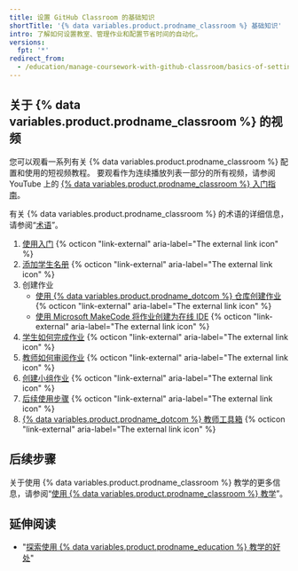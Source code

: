 ```yaml
---
title: 设置 GitHub Classroom 的基础知识
shortTitle: '{% data variables.product.prodname_classroom %} 基础知识'
intro: 了解如何设置教室、管理作业和配置节省时间的自动化。
versions:
  fpt: '*'
redirect_from:
  - /education/manage-coursework-with-github-classroom/basics-of-setting-up-github-classroom
---
```


## 关于 {% data variables.product.prodname_classroom %} 的视频

您可以观看一系列有关 {% data variables.product.prodname_classroom %} 配置和使用的短视频教程。 要观看作为连续播放列表一部分的所有视频，请参阅 YouTube 上的 [{% data variables.product.prodname_classroom %} 入门指南](https://www.youtube.com/playlist?list=PLIRjfNq867bewk3ZGV6Z7a16YDNRCpK3u)。

有关 {% data variables.product.prodname_classroom %} 的术语的详细信息，请参阅“[术语](/education/manage-coursework-with-github-classroom/glossary)”。

1. <a href="https://youtu.be/xVVeqIDgCvM" target="_blank">使用入门</a> {% octicon "link-external" aria-label="The external link icon" %}
2. <a href="https://youtu.be/DTzrKduaHj8" target="_blank">添加学生名册</a> {% octicon "link-external" aria-label="The external link icon" %}
3. 创建作业
    - <a href="https://youtu.be/6QzKZ63KLss" target="_blank">使用 {% data variables.product.prodname_dotcom %} 仓库创建作业</a> {% octicon "link-external" aria-label="The external link icon" %}
    - <a href="https://youtu.be/Qmwh6ijsQJU" target="_blank">使用 Microsoft MakeCode 将作业创建为在线 IDE</a> {% octicon "link-external" aria-label="The external link icon" %}
4. <a href="https://youtu.be/ObaFRGp_Eko" target="_blank">学生如何完成作业</a> {% octicon "link-external" aria-label="The external link icon" %}
5. <a href="https://youtu.be/g45OJn3UyCU" target="_blank">教师如何审阅作业</a> {% octicon "link-external" aria-label="The external link icon" %}
6. <a href="https://youtu.be/QxrA3taZdNM" target="_blank">创建小组作业</a> {% octicon "link-external" aria-label="The external link icon" %}
7. <a href="https://youtu.be/tJK2cmoh1KM" target="_blank">后续使用步骤</a> {% octicon "link-external" aria-label="The external link icon" %}
8. <a href="https://youtu.be/X87v3SFQxLU" target="_blank">{% data variables.product.prodname_dotcom %} 教师工具箱</a> {% octicon "link-external" aria-label="The external link icon" %}

## 后续步骤

关于使用 {% data variables.product.prodname_classroom %} 教学的更多信息，请参阅“[使用 {% data variables.product.prodname_classroom %} 教学](/education/manage-coursework-with-github-classroom/teach-with-github-classroom)”。

## 延伸阅读

- "[探索使用 {% data variables.product.prodname_education %} 教学的好处](/education/teach-and-learn-with-github-education)"
